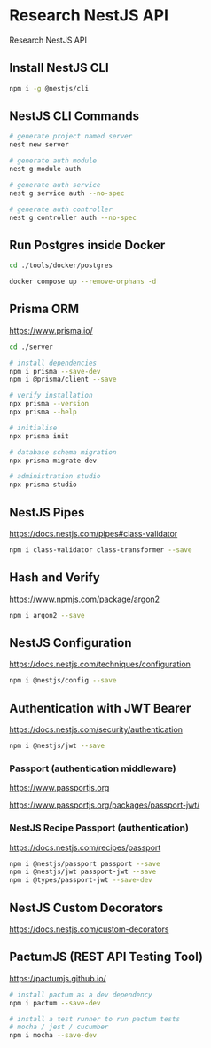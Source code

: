 # Research NestJS API

Research NestJS API

## Install NestJS CLI

```sh
npm i -g @nestjs/cli
```

## NestJS CLI Commands

```sh
# generate project named server
nest new server

# generate auth module
nest g module auth

# generate auth service
nest g service auth --no-spec

# generate auth controller
nest g controller auth --no-spec
```

## Run Postgres inside Docker

```sh
cd ./tools/docker/postgres

docker compose up --remove-orphans -d
```

## Prisma ORM

https://www.prisma.io/

```sh
cd ./server

# install dependencies
npm i prisma --save-dev
npm i @prisma/client --save

# verify installation
npx prisma --version
npx prisma --help

# initialise
npx prisma init

# database schema migration
npx prisma migrate dev

# administration studio
npx prisma studio
```

## NestJS Pipes

https://docs.nestjs.com/pipes#class-validator

```sh
npm i class-validator class-transformer --save
```

## Hash and Verify

https://www.npmjs.com/package/argon2

```sh
npm i argon2 --save
```

## NestJS Configuration

https://docs.nestjs.com/techniques/configuration

```sh
npm i @nestjs/config --save
```

## Authentication with JWT Bearer

https://docs.nestjs.com/security/authentication

```sh
npm i @nestjs/jwt --save
```

### Passport (authentication middleware)

https://www.passportjs.org

https://www.passportjs.org/packages/passport-jwt/

### NestJS Recipe Passport (authentication)

https://docs.nestjs.com/recipes/passport

```sh
npm i @nestjs/passport passport --save
npm i @nestjs/jwt passport-jwt --save
npm i @types/passport-jwt --save-dev
```

## NestJS Custom Decorators

https://docs.nestjs.com/custom-decorators

## PactumJS (REST API Testing Tool)

https://pactumjs.github.io/

```sh
# install pactum as a dev dependency
npm i pactum --save-dev

# install a test runner to run pactum tests
# mocha / jest / cucumber
npm i mocha --save-dev
```

